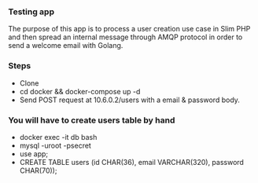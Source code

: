 ### Testing app
The purpose of this app is to process a user creation use case in Slim PHP and then spread an internal message through AMQP protocol in order to send a welcome email with Golang.

### Steps
- Clone
- cd docker && docker-compose up -d
- Send POST request at 10.6.0.2/users with a email & password body.

### You will have to create users table by hand
- docker exec -it db bash
- mysql -uroot -psecret
-  use app;
-  CREATE TABLE users (id CHAR(36), email VARCHAR(320), password CHAR(70));
